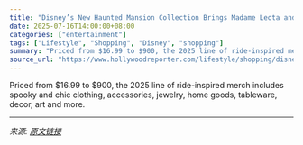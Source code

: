 ```yaml
---
title: "Disney’s New Haunted Mansion Collection Brings Madame Leota and More Ghouls to Life"
date: 2025-07-16T14:00:00+08:00
categories: ["entertainment"]
tags: ["Lifestyle", "Shopping", "Disney", "shopping"]
summary: "Priced from $16.99 to $900, the 2025 line of ride-inspired merch includes spooky and chic clothing, accessories, jewelry, home goods, tableware, decor, art and more."
source_url: "https://www.hollywoodreporter.com/lifestyle/shopping/disney-haunted-mansion-hallowen-collection-2025-release-date-photos-prices-best-products-1236311827/"
---
```


Priced from $16.99 to $900, the 2025 line of ride-inspired merch includes spooky and chic clothing, accessories, jewelry, home goods, tableware, decor, art and more.

---

*来源: [原文链接](https://www.hollywoodreporter.com/lifestyle/shopping/disney-haunted-mansion-hallowen-collection-2025-release-date-photos-prices-best-products-1236311827/)*
